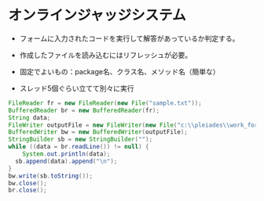 # オンラインジャッジシステム

- フォームに入力されたコードを実行して解答があっているか判定する。

- 作成したファイルを読み込むにはリフレッシュが必要。

- 固定でよいもの：package名、クラス名、メソッド名（簡単な）
- スレッド5個ぐらい立てて別々に実行

```java
FileReader fr = new FileReader(new File("sample.txt"));
BufferedReader br = new BufferedReader(fr);
String data;
FileWriter outputFile = new FileWriter(new File("c:\\pleiades\\work_for_module\\IO\\src\\io\\CreateOutput.java"));
BufferedWriter bw = new BufferedWriter(outputFile);
StringBuilder sb = new StringBuilder("");
while ((data = br.readLine()) != null) {
	System.out.println(data);
  sb.append(data).append("\n");
}
bw.write(sb.toString());
bw.close();
br.close();
```
